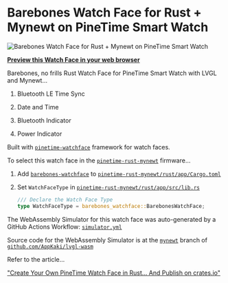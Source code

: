 # Barebones Watch Face for Rust + Mynewt on PineTime Smart Watch

![Barebones Watch Face for Rust + Mynewt on PineTime Smart Watch](watchface.png)

[__Preview this Watch Face in your web browser__](https://fvacek.github.io/barebones-watchface/lvgl.html)

Barebones, no frills Rust Watch Face for PineTime Smart Watch with LVGL and Mynewt...

1. Bluetooth LE Time Sync

1. Date and Time

1. Bluetooth Indicator

1. Power Indicator

Built with [`pinetime-watchface`](https://crates.io/crates/pinetime-watchface) framework for watch faces.

To select this watch face in the [`pinetime-rust-mynewt`](https://github.com/lupyuen/pinetime-rust-mynewt) firmware...

1.  Add [`barebones-watchface`](https://crates.io/crates/barebones-watchface) to [`pinetime-rust-mynewt/rust/app/Cargo.toml`](https://github.com/lupyuen/pinetime-rust-mynewt/blob/master/rust/app/Cargo.toml)

1.  Set `WatchFaceType` in [`pinetime-rust-mynewt/rust/app/src/lib.rs`](https://github.com/lupyuen/pinetime-rust-mynewt/blob/master/rust/app/src/lib.rs)

    ```rust
    /// Declare the Watch Face Type
    type WatchFaceType = barebones_watchface::BarebonesWatchFace;
    ```

The WebAssembly Simulator for this watch face was auto-generated by a GitHub Actions Workflow: [`simulator.yml`](.github/workflows/simulator.yml)

Source code for the WebAssembly Simulator is at the [`mynewt`](https://github.com/AppKaki/lvgl-wasm/tree/mynewt) branch of [`github.com/AppKaki/lvgl-wasm`](https://github.com/AppKaki/lvgl-wasm/tree/mynewt)

Refer to the article...

["Create Your Own PineTime Watch Face in Rust... And Publish on crates.io"](https://lupyuen.github.io/pinetime-rust-mynewt/articles/watchface)
